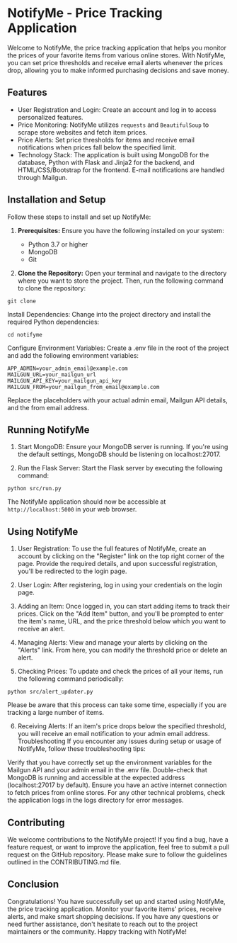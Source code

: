 # NotifyMe - Price Tracking Application

Welcome to NotifyMe, the price tracking application that helps you monitor the prices of your favorite items from various online stores. With NotifyMe, you can set price thresholds and receive email alerts whenever the prices drop, allowing you to make informed purchasing decisions and save money.

## Features

- User Registration and Login: Create an account and log in to access personalized features.
- Price Monitoring: NotifyMe utilizes `requests` and `BeautifulSoup` to scrape store websites and fetch item prices.
- Price Alerts: Set price thresholds for items and receive email notifications when prices fall below the specified limit.
- Technology Stack: The application is built using MongoDB for the database, Python with Flask and Jinja2 for the backend, and HTML/CSS/Bootstrap for the frontend. E-mail notifications are handled through Mailgun.

## Installation and Setup

Follow these steps to install and set up NotifyMe:

1. **Prerequisites:** Ensure you have the following installed on your system:

   - Python 3.7 or higher
   - MongoDB
   - Git

2. **Clone the Repository:** Open your terminal and navigate to the directory where you want to store the project. Then, run the following command to clone the repository:

```
git clone
```

Install Dependencies: Change into the project directory and install the required Python dependencies:

```
cd notifyme
```

Configure Environment Variables: Create a .env file in the root of the project and add the following environment variables:

```
APP_ADMIN=your_admin_email@example.com
MAILGUN_URL=your_mailgun_url
MAILGUN_API_KEY=your_mailgun_api_key
MAILGUN_FROM=your_mailgun_from_email@example.com
```

Replace the placeholders with your actual admin email, Mailgun API details, and the from email address.

## Running NotifyMe

1. Start MongoDB: Ensure your MongoDB server is running. If you're using the default settings, MongoDB should be listening on localhost:27017.

2. Run the Flask Server: Start the Flask server by executing the following command:

```
python src/run.py
```

The NotifyMe application should now be accessible at `http://localhost:5000` in your web browser.

## Using NotifyMe

1. User Registration: To use the full features of NotifyMe, create an account by clicking on the "Register" link on the top right corner of the page. Provide the required details, and upon successful registration, you'll be redirected to the login page.

2. User Login: After registering, log in using your credentials on the login page.

3. Adding an Item: Once logged in, you can start adding items to track their prices. Click on the "Add Item" button, and you'll be prompted to enter the item's name, URL, and the price threshold below which you want to receive an alert.

4. Managing Alerts: View and manage your alerts by clicking on the "Alerts" link. From here, you can modify the threshold price or delete an alert.

5. Checking Prices: To update and check the prices of all your items, run the following command periodically:

```
python src/alert_updater.py
```

Please be aware that this process can take some time, especially if you are tracking a large number of items.

6. Receiving Alerts: If an item's price drops below the specified threshold, you will receive an email notification to your admin email address.
   Troubleshooting
   If you encounter any issues during setup or usage of NotifyMe, follow these troubleshooting tips:

Verify that you have correctly set up the environment variables for the Mailgun API and your admin email in the .env file.
Double-check that MongoDB is running and accessible at the expected address (localhost:27017 by default).
Ensure you have an active internet connection to fetch prices from online stores.
For any other technical problems, check the application logs in the logs directory for error messages.

## Contributing

We welcome contributions to the NotifyMe project! If you find a bug, have a feature request, or want to improve the application, feel free to submit a pull request on the GitHub repository. Please make sure to follow the guidelines outlined in the CONTRIBUTING.md file.

## Conclusion

Congratulations! You have successfully set up and started using NotifyMe, the price tracking application. Monitor your favorite items' prices, receive alerts, and make smart shopping decisions. If you have any questions or need further assistance, don't hesitate to reach out to the project maintainers or the community. Happy tracking with NotifyMe!

